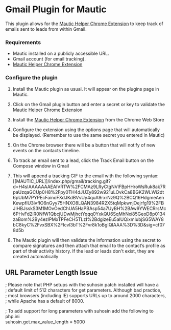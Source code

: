 # Gmail Plugin for Mautic
This plugin allows for the [Mautic Helper Chrome Extension](https://chrome.google.com/webstore/category/extensions) to keep track of emails sent to leads from within Gmail.

### Requirements

- Mautic installed on a publicly accessible URL.
- Gmail account (for email tracking).
- [Mautic Helper Chrome Extension](https://chrome.google.com/webstore/category/extensions)

### Configure the plugin

1. Install the Mautic plugin as usual. It will appear on the plugins page in Mautic.

2. Click on the Gmail plugin button and enter a secret or key to validate the Mautic Helper Chrome Extension

3. Install the [Mautic Helper Chrome Extension](https://chrome.google.com/webstore/category/extensions) from the Chrome Web Store

4. Configure the extension using the options page that will automatically be displayed. (Remember to use the same secret you entered in Mautic)

5. On the Chrome browser there will be a button that will notify of new events on the contacts timeline.

6. To track an email sent to a lead, click the Track Email button on the Compose window in Gmail

7. This will append a tracking GIF to the email with the following syntax:  [[MAUTIC_URL]]/index.php/gmail/tracking.gif?d=H4sIAAAAAAAEAIVRTW%2FCMAz9LRyCtgNVlFBpHHroWsRuk8ak7RpaUzqaGCUp0H8%2Fpy0TH4dJUZy892w921uLOvkCa8BGK2WLWi2dt6pUbM7PYPEcFainoFXdJKdBVvUy4quA9rxrNz9Q%2BCQ16HdgmeAenKewpfIU3lvfIO6nGyy75HNXO8LQAN3984R2X5tqMpkwnjOejrfg19%2FBJIHBJsskS3M1MOvOedChUA5HaPBAsp54a7UyBH%2BAw9YWECRrsMc6PHvFd2iR0NfW1QbcjUDwMjhctYqqq0YxkQU6SqMhNxi85GeoD8p0134zaBom%2By4ezlPMxTPFeCH5TLzI%2BdgizeEu5aIUQixmIubjSG5WAY8bC8kyC%2FvxSBX%2Flcvl3bT%2Fvr8k1oBgIQIAAA%3D%3D&sig=cf078d5b

8. The Mautic plugin will then validate the information using the secret to compare signatures and then attach that email to the contact’s profile as part of their activity history. If the lead or leads don't exist, they are created automatically

## URL Parameter Length Issue
; Please note that PHP setups with the suhosin patch installed will have a                                   
; default limit of 512 characters for get parameters. Although bad practice,                                 
; most browsers (including IE) supports URLs up to around 2000 characters,                                   
; while Apache has a default of 8000.                                                                        

; To add support for long parameters with suhosin add the following to php.ini                                                         
suhosin.get.max_value_length = 5000
